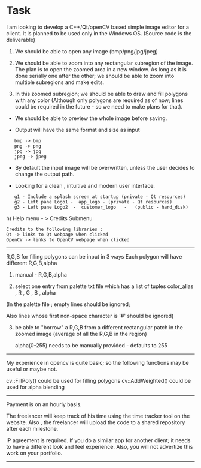 # Task

I am looking to develop a C++/Qt/openCV based simple image editor for a client.
It is planned to be used only in the Windows OS.
(Source code is the deliverable)


 1. We should be able to open any image (bmp/png/jpg/jpeg)

 2. We should be able to zoom into any rectangular subregion of the image. The plan is to open the zoomed area in a new    window. As long as it is done serially one after the other; we should be able to zoom into multiple subregions and make edits.

3. In this zoomed subregion; we should be able to draw and fill polygons with any color (Although only polygons are required as of now; lines could be required in the future - so we need to make plans for that).

- We should be able to preview the whole image before saving.

- Output will have the same format and size as input
```
   bmp -> bmp
   png -> png
   jpg -> jpg
   jpeg -> jpeg
```

- By default the input image will be overwritten, unless the user decides to change the output path.

- Looking for a clean , intuitive and modern user interface.
```
   g1 - Include a splash screen at startup (private - Qt resources)
   g2 - Left pane Logo1 -  app_logo - (private - Qt resources) 
   g3 - Left pane Logo2  -  customer_logo   -   (public - hard_disk)
```

h)  Help menu - >  Credits Submenu

    Credits to the following libraries :
    Qt -> links to Qt webpage when clicked
    OpenCV -> links to OpenCV webpage when clicked

 
-----------------------------------------------------------------------------

R,G,B for filling polygons can be input in 3 ways
Each polygon will have different R,G,B,alpha


1) manual - R,G,B,alpha

2) select one entry from palette txt file which has a list of tuples
   color_alias , R , G , B , alpha

  (In the palette file ; empty lines should be ignored; 

   Also lines whose first non-space character is '#' should be ignored)
   

3) be able to "borrow" a R,G,B from a different rectangular patch in the zoomed image
    (average of all the R,G,B in the region)

   alpha(0-255) needs to be manually provided - defaults to 255

----------------------------------------------------------------------------

My experience in opencv is quite basic; so the following functions
may be useful or maybe not.

cv::FillPoly() could be used for filling polygons
cv::AddWeighted() could be used for alpha blending

-----------------------------------------------------------------------------

Payment is on an hourly basis.

The freelancer will keep track of his time using the time tracker tool on the website.
Also , the freelancer will upload the code to a shared repository after each milestone.

IP agreement is required.
If you do a similar app for another client; it needs to have a different
look and feel experience.
Also, you will not advertize this work on your portfolio.

-----------------------------------------------------------------------------







